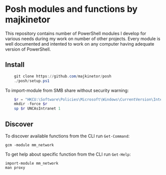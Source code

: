 
# Posh modules and functions by majkinetor

This repository contains number of PowerShell modules I develop for various needs during my work on number of other projects. Every module is well documented and intented to work on any computer having adequate version of PowerShell.

## Install


```Powershell
    git clone https://github.com/majkinetor/posh
    ./posh/setup.ps1
```

To import-module from SMB share without security warning:

```Powershell
    $r = "HKCU:\Software\Policies\Microsoft\Windows\CurrentVersion\Internet Settings\ZoneMap"
    mkdir -force $r
    sp $r UNCAsIntranet 1
```

## Discover

To discover available functions from the CLI run `Get-Command`:

    gcm -module mm_network

To get help about specific function from the CLI run `Get-Help`:

    import-module mm_network
    man proxy